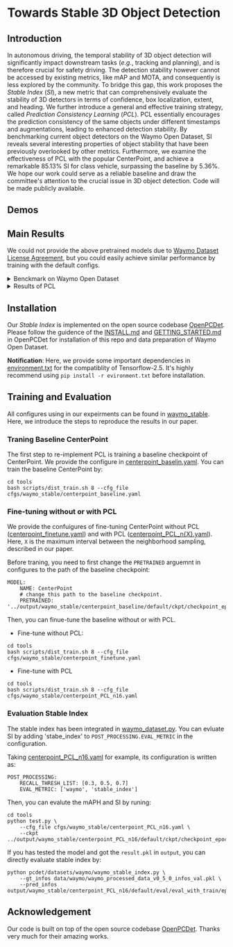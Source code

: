 # Towards Stable 3D Object Detection

## Introduction

In autonomous driving, the temporal stability of 3D object detection will significantly impact downstream tasks (*e.g.*, tracking and planning), and is therefore crucial for safety driving.
The detection stability however cannot be accessed by existing metrics, like mAP and MOTA, and consequently is less explored by the community.
To bridge this gap, this work proposes the *Stable Index* (*SI*), a new metric that can comprehensively evaluate the stability of 3D detectors in terms of confidence, box localization, extent, and heading.
We further introduce a general and effective training strategy, called *Prediction Consistency Learning* (*PCL*).
PCL essentially encourages the prediction consistency of the same objects under different timestamps and augmentations, leading to enhanced detection stability. 
By benchmarking current object detectors on the Waymo Open Dataset, SI reveals several interesting properties of object stability that have been previously overlooked by other metrics.
Furthermore, we examine the effectiveness of PCL with the popular CenterPoint, and achieve a remarkable 85.13\% SI for class vehicle, surpassing the baseline by 5.36\%.
We hope our work could serve as a reliable baseline and draw the committee's attention to the crucial issue in 3D object detection.
Code will be made publicly available.

## Demos

## Main Results

We could not provide the above pretrained models due to [Waymo Dataset License Agreement](https://waymo.com/open/terms/), but you could easily achieve similar performance by training with the default configs.

<details>
<summary> Benckmark on Waymo Open Dataset </summary>
<table class="tg">
<thead>
  <tr>
    <th class="tg-vwo1" rowspan="2">Methods</th>
    <th class="tg-vwo1" colspan="6">Vehicle(%)</th>
    <th class="tg-vwo1" colspan="6">Pedestrain<span style="font-weight:400;font-style:normal">(%)</span></th>
    <th class="tg-vwo1" colspan="6">Cyclist<span style="font-weight:400;font-style:normal">(%)</span></th>
  </tr>
  <tr>
    <th class="tg-vwo1">mAPH_l1</th>
    <th class="tg-vwo1">SI</th>
    <th class="tg-vwo1">SI_c</th>
    <th class="tg-vwo1">SI_l</th>
    <th class="tg-vwo1">SI_e</th>
    <th class="tg-vwo1">SI_h</th>
    <th class="tg-vwo1">mAPH_l1</th>
    <th class="tg-vwo1">SI</th>
    <th class="tg-vwo1">SI_c</th>
    <th class="tg-vwo1">SI_l</th>
    <th class="tg-vwo1">SI_e</th>
    <th class="tg-vwo1">SI_h</th>
    <th class="tg-vwo1">mAPH_l1</th>
    <th class="tg-vwo1">SI</th>
    <th class="tg-vwo1">SI_c</th>
    <th class="tg-vwo1">SI_l</th>
    <th class="tg-vwo1">SI_e</th>
    <th class="tg-vwo1">SI_h</th>
  </tr>
</thead>
<tbody>
  <tr>
    <td class="tg-vwo1">Second</td>
    <td class="tg-48rl">72.60</td>
    <td class="tg-48rl">81.32</td>
    <td class="tg-48rl">90.17</td>
    <td class="tg-48rl">84.18</td>
    <td class="tg-48rl">91.95</td>
    <td class="tg-48rl">92.10</td>
    <td class="tg-48rl">59.81</td>
    <td class="tg-48rl">62.80</td>
    <td class="tg-48rl">83.94</td>
    <td class="tg-48rl">69.34</td>
    <td class="tg-48rl">87.30</td>
    <td class="tg-48rl">67.31</td>
    <td class="tg-48rl">61.95</td>
    <td class="tg-48rl">66.29</td>
    <td class="tg-48rl">81.94</td>
    <td class="tg-48rl">75.36</td>
    <td class="tg-48rl">85.99</td>
    <td class="tg-48rl">81.29</td>
  </tr>
  <tr>
    <td class="tg-vwo1">CenterPoint-Pillar</td>
    <td class="tg-48rl">72.44</td>
    <td class="tg-48rl">80.61</td>
    <td class="tg-48rl">89.03</td>
    <td class="tg-48rl">85.37</td>
    <td class="tg-48rl">91.00</td>
    <td class="tg-48rl">92.82</td>
    <td class="tg-48rl">65.59</td>
    <td class="tg-48rl">64.57</td>
    <td class="tg-48rl">83.24</td>
    <td class="tg-48rl">74.43</td>
    <td class="tg-48rl">87.38</td>
    <td class="tg-48rl">68.85</td>
    <td class="tg-48rl">67.36</td>
    <td class="tg-48rl">68.06</td>
    <td class="tg-48rl">80.77%</td>
    <td class="tg-48rl">77.66</td>
    <td class="tg-48rl">86.96</td>
    <td class="tg-48rl">85.89</td>
  </tr>
  <tr>
    <td class="tg-vwo1">PointPillar</td>
    <td class="tg-48rl">72.84</td>
    <td class="tg-48rl">80.84</td>
    <td class="tg-48rl">89.58</td>
    <td class="tg-48rl">84.40</td>
    <td class="tg-48rl">92.26</td>
    <td class="tg-48rl">91.60</td>
    <td class="tg-48rl">54.64</td>
    <td class="tg-48rl">62.03</td>
    <td class="tg-48rl">84.65</td>
    <td class="tg-48rl">72.08</td>
    <td class="tg-48rl">88.83</td>
    <td class="tg-48rl">57.93</td>
    <td class="tg-48rl">59.51</td>
    <td class="tg-48rl">66.14</td>
    <td class="tg-48rl">82.15%</td>
    <td class="tg-48rl">74.85</td>
    <td class="tg-48rl">88.00</td>
    <td class="tg-48rl">77.36</td>
  </tr>
  <tr>
    <td class="tg-vwo1">CenterPoint</td>
    <td class="tg-48rl">73.73</td>
    <td class="tg-48rl">80.52</td>
    <td class="tg-48rl">89.04</td>
    <td class="tg-48rl">85.33</td>
    <td class="tg-48rl">90.70</td>
    <td class="tg-48rl">92.88</td>
    <td class="tg-48rl">69.50</td>
    <td class="tg-48rl">68.40</td>
    <td class="tg-48rl">85.74</td>
    <td class="tg-48rl">73.28</td>
    <td class="tg-48rl">88.58</td>
    <td class="tg-48rl">74.95</td>
    <td class="tg-48rl">71.04</td>
    <td class="tg-48rl">68.40</td>
    <td class="tg-48rl">80.31%</td>
    <td class="tg-48rl">78.47</td>
    <td class="tg-48rl">87.37</td>
    <td class="tg-48rl">89.79</td>
  </tr>
  <tr>
    <td class="tg-vwo1">PartA2Net</td>
    <td class="tg-48rl">75.02</td>
    <td class="tg-48rl">82.86</td>
    <td class="tg-48rl">91.43</td>
    <td class="tg-48rl">85.38</td>
    <td class="tg-48rl">91.68</td>
    <td class="tg-48rl">91.69</td>
    <td class="tg-48rl">66.16</td>
    <td class="tg-48rl">65.08</td>
    <td class="tg-48rl">84.59</td>
    <td class="tg-48rl">73.61</td>
    <td class="tg-48rl">86.71</td>
    <td class="tg-48rl">67.04</td>
    <td class="tg-48rl">67.90</td>
    <td class="tg-48rl">72.73</td>
    <td class="tg-48rl">85.94%</td>
    <td class="tg-48rl">79.34</td>
    <td class="tg-48rl">86.97</td>
    <td class="tg-48rl">84.29</td>
  </tr>
  <tr>
    <td class="tg-vwo1">PV R-CNN</td>
    <td class="tg-48rl">75.92</td>
    <td class="tg-48rl">83.73</td>
    <td class="tg-48rl">91.94</td>
    <td class="tg-48rl">86.36</td>
    <td class="tg-48rl">92.30</td>
    <td class="tg-48rl">91.66</td>
    <td class="tg-48rl">66.28</td>
    <td class="tg-48rl">66.17</td>
    <td class="tg-48rl">86.02</td>
    <td class="tg-48rl">73.50</td>
    <td class="tg-48rl">87.39</td>
    <td class="tg-48rl">66.58</td>
    <td class="tg-48rl">68.38</td>
    <td class="tg-48rl">73.53</td>
    <td class="tg-48rl">86.84%</td>
    <td class="tg-48rl">78.86</td>
    <td class="tg-48rl">88.44</td>
    <td class="tg-48rl">83.22</td>
  </tr>
  <tr>
    <td class="tg-vwo1">Voxel R-CNN</td>
    <td class="tg-48rl">77.19</td>
    <td class="tg-48rl">84.26</td>
    <td class="tg-48rl">92.01</td>
    <td class="tg-48rl">86.66</td>
    <td class="tg-48rl">92.11</td>
    <td class="tg-48rl">93.33</td>
    <td class="tg-48rl">74.21</td>
    <td class="tg-48rl">69.50</td>
    <td class="tg-48rl">86.87</td>
    <td class="tg-48rl">75.33</td>
    <td class="tg-48rl">88.06</td>
    <td class="tg-48rl">73.56</td>
    <td class="tg-48rl">71.68</td>
    <td class="tg-48rl">73.23</td>
    <td class="tg-48rl">84.42%</td>
    <td class="tg-48rl">80.07</td>
    <td class="tg-48rl">87.67</td>
    <td class="tg-48rl">89.28</td>
  </tr>
  <tr>
    <td class="tg-vwo1">VoxelNeXt</td>
    <td class="tg-48rl">77.84</td>
    <td class="tg-48rl">84.82</td>
    <td class="tg-48rl">92.88</td>
    <td class="tg-48rl">86.28</td>
    <td class="tg-48rl">91.59</td>
    <td class="tg-48rl">94.17</td>
    <td class="tg-48rl">76.24</td>
    <td class="tg-48rl">74.74</td>
    <td class="tg-48rl">92.67</td>
    <td class="tg-48rl">75.65</td>
    <td class="tg-48rl">88.03</td>
    <td class="tg-48rl">75.80</td>
    <td class="tg-48rl">75.59</td>
    <td class="tg-48rl">76.48</td>
    <td class="tg-48rl">89.98%</td>
    <td class="tg-48rl">79.24</td>
    <td class="tg-48rl">84.90</td>
    <td class="tg-48rl">87.76</td>
  </tr>
  <tr>
    <td class="tg-vwo1">PV R-CNN++</td>
    <td class="tg-48rl">77.88</td>
    <td class="tg-48rl">84.49</td>
    <td class="tg-48rl">92.06</td>
    <td class="tg-48rl">87.22</td>
    <td class="tg-48rl">92.38</td>
    <td class="tg-48rl">93.18</td>
    <td class="tg-48rl">73.99</td>
    <td class="tg-48rl">69.27</td>
    <td class="tg-48rl">86.75</td>
    <td class="tg-48rl">75.27</td>
    <td class="tg-48rl">88.09</td>
    <td class="tg-48rl">73.24</td>
    <td class="tg-48rl">71.84</td>
    <td class="tg-48rl">73.05</td>
    <td class="tg-48rl">84.23%</td>
    <td class="tg-48rl">80.29</td>
    <td class="tg-48rl">87.66</td>
    <td class="tg-48rl">89.19</td>
  </tr>
  <tr>
    <td class="tg-vwo1">PV R-CNN++ Res</td>
    <td class="tg-48rl">78.33</td>
    <td class="tg-48rl">85.17</td>
    <td class="tg-48rl">92.47</td>
    <td class="tg-48rl">87.52</td>
    <td class="tg-48rl">92.51</td>
    <td class="tg-48rl">93.85</td>
    <td class="tg-48rl">75.75</td>
    <td class="tg-48rl">70.15</td>
    <td class="tg-48rl">87.16</td>
    <td class="tg-48rl">75.83</td>
    <td class="tg-48rl">87.89</td>
    <td class="tg-48rl">74.81</td>
    <td class="tg-48rl">72.47</td>
    <td class="tg-48rl">73.31</td>
    <td class="tg-48rl">84.25%</td>
    <td class="tg-48rl">80.61</td>
    <td class="tg-48rl">87.58</td>
    <td class="tg-48rl">89.65</td>
  </tr>
  <tr>
    <td class="tg-vwo1">DSVT</td>
    <td class="tg-48rl">78.82</td>
    <td class="tg-48rl">84.90</td>
    <td class="tg-48rl">92.51</td>
    <td class="tg-48rl">86.90</td>
    <td class="tg-48rl">91.53</td>
    <td class="tg-48rl">94.76</td>
    <td class="tg-48rl">76.81</td>
    <td class="tg-48rl">74.58</td>
    <td class="tg-48rl">91.88</td>
    <td class="tg-48rl">76.47</td>
    <td class="tg-48rl">88.71</td>
    <td class="tg-48rl">75.92</td>
    <td class="tg-48rl">75.44</td>
    <td class="tg-48rl">76.20</td>
    <td class="tg-48rl">88.22%</td>
    <td class="tg-48rl">80.48</td>
    <td class="tg-48rl">86.11</td>
    <td class="tg-48rl">89.88</td>
  </tr>
  <tr>
    <td class="tg-vwo1">TransFusion</td>
    <td class="tg-48rl">79.00</td>
    <td class="tg-48rl">82.32</td>
    <td class="tg-48rl">89.34</td>
    <td class="tg-48rl">86.8</td>
    <td class="tg-48rl">92.73</td>
    <td class="tg-48rl">95.68</td>
    <td class="tg-48rl">76.52</td>
    <td class="tg-48rl">69.11</td>
    <td class="tg-48rl">84.53</td>
    <td class="tg-48rl">75.39</td>
    <td class="tg-48rl">89.89</td>
    <td class="tg-48rl">78.78</td>
    <td class="tg-48rl">70.11</td>
    <td class="tg-48rl">70.35</td>
    <td class="tg-48rl">80.63%</td>
    <td class="tg-48rl">79.49</td>
    <td class="tg-48rl">90.56</td>
    <td class="tg-48rl">91.13</td>
  </tr>
</tbody>
</table>

</details>


<details>
<summary> Results of PCL </summary>
<table class="tg">
<thead>
  <tr>
    <th class="tg-vwo1" rowspan="2">Methods</th>
    <th class="tg-vwo1" colspan="2">Vehicle(%)</th>
    <th class="tg-vwo1" colspan="2">Pedestrian(%)</th>
    <th class="tg-vwo1" colspan="2">Cyclist(%)</th>
  </tr>
  <tr>
    <th class="tg-vwo1">mAPH_l1</th>
    <th class="tg-vwo1">SI</th>
    <th class="tg-vwo1">mAPH_l1</th>
    <th class="tg-vwo1">SI</th>
    <th class="tg-vwo1">mAPH_l1</th>
    <th class="tg-vwo1">SI</th>
  </tr>
</thead>
<tbody>
  <tr>
    <td class="tg-vwo1"><a href="tools/cfgs/waymo_stable/centerpoint_baseline.yaml">Baseline</a></td>
    <td class="tg-vwo1">73.73</td>
    <td class="tg-vwo1">80.52</td>
    <td class="tg-vwo1">69.50</td>
    <td class="tg-vwo1">68.40</td>
    <td class="tg-vwo1">71.04</td>
    <td class="tg-vwo1">68.40</td>
  </tr>
  <tr>
    <td class="tg-vwo1"><a href="tools/cfgs/waymo_stable/centerpoint_finetune.yaml">w/o PCL</a></td>
    <td class="tg-vwo1">73.70</td>
    <td class="tg-vwo1">80.93</td>
    <td class="tg-vwo1">69.55</td>
    <td class="tg-vwo1">68.35</td>
    <td class="tg-vwo1">71.27</td>
    <td class="tg-vwo1">68.20</td>
  </tr>
  <tr>
    <td class="tg-vwo1"><a href="tools/cfgs/waymo_stable/centerpoint_PCL_n0.yaml">PCL (n=0)</a></td>
    <td class="tg-vwo1">75.57</td>
    <td class="tg-vwo1">85.42</td>
    <td class="tg-vwo1">70.18</td>
    <td class="tg-vwo1">71.87</td>
    <td class="tg-vwo1">70.86</td>
    <td class="tg-vwo1">68.80</td>
  </tr>
  <tr>
    <td class="tg-vwo1"><a href="tools/cfgs/waymo_stable/centerpoint_PCL_n4.yaml">PCL (n=4)</a></td>
    <td class="tg-vwo1">75.26</td>
    <td class="tg-vwo1">85.83</td>
    <td class="tg-vwo1">69.56</td>
    <td class="tg-vwo1">72.76</td>
    <td class="tg-vwo1">70.65</td>
    <td class="tg-vwo1">69.22</td>
  </tr>
  <tr>
    <td class="tg-vwo1"><a href="tools/cfgs/waymo_stable/centerpoint_PCL_n8.yaml">PCL (n=8)</a></td>
    <td class="tg-vwo1">75.04</td>
    <td class="tg-vwo1">85.94</td>
    <td class="tg-vwo1">68.82</td>
    <td class="tg-vwo1">72.87</td>
    <td class="tg-vwo1">70.31</td>
    <td class="tg-vwo1">69.32</td>
  </tr>
  <tr>
    <td class="tg-vwo1"><a href="tools/cfgs/waymo_stable/centerpoint_PCL_n12.yaml">PCL (n=12)</a></td>
    <td class="tg-vwo1">74.64</td>
    <td class="tg-vwo1">85.93</td>
    <td class="tg-vwo1">68.50</td>
    <td class="tg-vwo1">72.95</td>
    <td class="tg-vwo1">70.85</td>
    <td class="tg-vwo1">69.33</td>
  </tr>
  <tr>
    <td class="tg-vwo1"><a href="tools/cfgs/waymo_stable/centerpoint_PCL_n16.yaml">PCL (n=16)</a></td>
    <td class="tg-vwo1">74.54</td>
    <td class="tg-vwo1">86.00</td>
    <td class="tg-vwo1">67.82</td>
    <td class="tg-vwo1">73.14</td>
    <td class="tg-vwo1">70.25</td>
    <td class="tg-vwo1">69.16</td>
  </tr>
</tbody>
</table>
</details>

## Installation

Our *Stable Index* is implemented on the open source codebase [OpenPCDet](https://github.com/open-mmlab/OpenPCDet).
Please follow the guidence of the [INSTALL.md](https://github.com/open-mmlab/OpenPCDet/blob/master/docs/INSTALL.md) and [GETTING_STARTED.md](https://github.com/open-mmlab/OpenPCDet/blob/master/docs/GETTING_STARTED.md#waymo-open-dataset) in OpenPCDet for installation of this repo and data preparation of Waymo Open Dataset.

**Notification**: Here, we provide some important dependencies in [environment.txt](environments.txt) for the compatiblity of Tensorflow-2.5.
It's highly recommend using `pip install -r evironment.txt` before installation.

## Training and Evaluation

All configures using in our expeirments can be found in [waymo_stable](tools/cfgs/waymo_stable/).
Here, we introduce the steps to reproduce the results in our paper.

### Traning Baseline CenterPoint

The first step to re-implement PCL is training a baseline checkpoint of CenterPoint.
We provide the configure in [centerpoint_baselin.yaml](tools/cfgs/waymo_stable/centerpoint_baseline.yaml). You can train the baseline CenterPoint by:

```
cd tools
bash scripts/dist_train.sh 8 --cfg_file cfgs/waymo_stable/centerpoint_baseline.yaml
```

### Fine-tuning without or with PCL

We provide the confuigures of fine-tuning CenterPoint without PCL ([centerpoint_finetune.yaml](tools/cfgs/waymo_stable/centerpoint_finetune.yaml)) and with PCL ([centerpoint_PCL_n{X}.yaml](tools/cfgs/waymo_stable/centerpoint_PCL_n16.yaml)).
Here, `X` is the maximum interval between the neighborhood sampling, described in our paper.

Before traning, you need to first change the `PRETRAINED` arguemnt in configures to the path of the baseline checkpoint:
```
MODEL:
    NAME: CenterPoint
    # change this path to the baseline checkpoint.
    PRETRAINED: '../output/waymo_stable/centerpoint_baseline/default/ckpt/checkpoint_epoch_36.pth'
```

Then, you can finue-tune the baseline without or with PCL.

- Fine-tune without PCL:
```
cd tools
bash scripts/dist_train.sh 8 --cfg_file cfgs/waymo_stable/centerpoint_finetune.yaml
```

- Fine-tune with PCL
```
cd tools
bash scripts/dist_train.sh 8 --cfg_file cfgs/waymo_stable/centerpoint_PCL_n16.yaml
```


### Evaluation Stable Index

The stable index has been integrated in [waymo_dataset.py](pcdet/datasets/waymo/waymo_dataset.py).
You can evluate SI by adding 'stabe_index' to `POST_PROCESSING.EVAL_METRIC` in the configuration.

Taking [centerpoint_PCL_n16.yaml](tools/cfgs/waymo_stable/centerpoint_PCL_n16.yaml) for example, its configuration is written as:
```
POST_PROCESSING:
    RECALL_THRESH_LIST: [0.3, 0.5, 0.7]
    EVAL_METRIC: ['waymo', 'stable_index']
```

Then, you can evalute the mAPH and SI by runing:
```
cd tools
python test.py \
    --cfg_file cfgs/waymo_stable/centerpoint_PCL_n16.yaml \
    --ckpt ../output/waymo_stable/centerpoint_PCL_n16/default/ckpt/checkpoint_epoch_5.pth
```

If you has tested the model and got the `result.pkl` in `output`, you can directly evaluate stable index by:
```
python pcdet/datasets/waymo/waymo_stable_index.py \
    --gt_infos data/waymo/waymo_processed_data_v0_5_0_infos_val.pkl \
    --pred_infos output/waymo_stable/centerpoint_PCL_n16/default/eval/eval_with_train/epoch_5/result.py
```

## Acknowledgement

Our code is built on top of the open source codebase [OpenPCDet](https://github.com/open-mmlab/OpenPCDet). Thanks very much for their amazing works.
